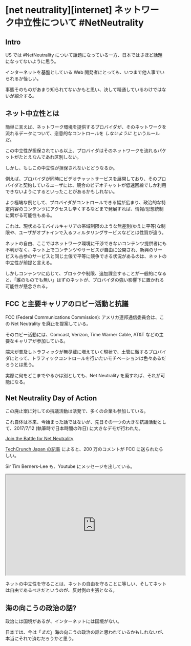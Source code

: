 # [net neutrality][internet] ネットワーク中立性について #NetNeutrality

## Intro

US では #NetNeutrality について話題になっている一方、日本ではさほど話題になってないように思う。

インターネットを基盤としている Web 開発者にとっても、いつまで他人事でいられるか怪しい。

事態そのものがあまり知られてないかもと思い、決して精通しているわけではないが紹介する。


## ネット中立性とは

簡単に言えば、ネットワーク環境を提供するプロバイダが、そのネットワークを流れるデータについて、恣意的なコントロールを *しないように* というルールだ。

この中立性が担保されている以上、プロバイダはそのネットワークを流れるパケットがたとえなんであれ区別しない。

しかし、もしこの中立性が担保されないとどうなるか。

例えば、プロバイダが同時にビデオチャットサービスを展開しており、そのプロバイダと契約しているユーザには、競合のビデオチャットが低速回線でしか利用できないようにするといったことがあるかもしれない。

より極端な例として、プロバイダがコントロールできる幅が広まり、政治的な特定内容のコンテンツにアクセスし辛くするなどまで発展すれば、情報/思想統制に繋がる可能性もある。

これは、現状あるモバイルキャリアの帯域制限のような無差別(ゆえに平等)な制限や、ユーザがオプトインで入るフィルタリングサービスなどとは性質が違う。

ネットの自由、ここではネットワーク環境に干渉できないコンテンツ提供者にも不利がなく、ネット上でコンテンツやサービスが自由に公開され、新興のサービスも古参のサービスと同じ土俵で平等に競争できる状況があるのは、ネットの中立性が前提と言える。

しかしコンテンツに応じて、ブロックや制限、追加課金することが一般的になると、「誰のものでも無い」はずのネットが、プロバイダの強い影響下に置かれる可能性が懸念される。


## FCC と主要キャリアのロビー活動と抗議

FCC (Federal Communications Commission): アメリカ連邦通信委員会は、この Net Neutrality を廃止を提案している。

そのロビー活動には、Comcast, Verizon, Time Warner Cable, AT&T などの主要なキャリアが参加している。

端末が普及しトラフィックが無尽蔵に増えていく現状で、土管に徹するプロバイダにとって、トラフィックコントロールを行いたいモチベーションは色々あるだろうとは思う。

実際に何をどこまでやるかは別としても、Net Neutrality を廃すれば、それが可能になる。


## Net Neutrality Day of Action

この廃止案に対しての抗議活動は活発で、多くの企業も参加している。

これ自体は本来、今始まった話ではないが、先日その一つの大きな抗議活動として、2017/7/12 (執筆時で日本時間の昨日) に大きなデモが行われた。

[Join the Battle for Net Neutrality](https://www.battleforthenet.com/)

[TechCrunch Japan の記事](http://jp.techcrunch.com/2017/07/14/20170713net-neutrality-day-of-action-spurs-millions-to-speak-out-for-online-freedoms/) によると、200 万のコメントが FCC に送られたらしい。

Sir Tim Berners-Lee も、Youtube にメッセージを出している。

<iframe src="https://www.youtube.com/embed/5Gh0NIQ3yd0" width="560" height="315" layout="responsive" sandbox="allow-scripts allow-same-origin allow-presentation" allowfullscreen loading="lazy"></iframe>

ネットの中立性を守ることは、ネットの自由を守ることに等しい、そしてネットは自由であるべきだというのが、反対側の主張となる。


## 海の向こうの政治の話?

政治には国境があるが、インターネットには国境がない。

日本では、今は「*まだ*」海の向こうの政治の話と思われているかもしれないが、本当にそれで済むだろうかと思う。